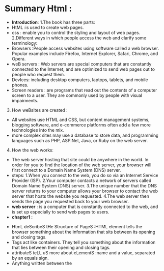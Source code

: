 
# Summary Html :
- **Introduction**:
1.The book has three parts:
-  HtML :is used to create web pages.
- css : enable you to control the styling and layout of web pages.
2.Different ways in which people access the web and clarify some terminology:
- Browsers :People access websites using software called a web browser. Popular examples include Firefox, Internet Explorer, Safari, Chrome, and Opera.
- weB servers : Web servers are special computers that are constantly connected to the Internet, and are optimized to send web pages out to people who request them.
- DevIces: including desktop computers, laptops, tablets, and mobile phones.
- Screen readers : are programs that read out the contents of a computer screen to a user. They are commonly used by people with visual impairments.
3. How weBsItes are created :
- All websites use HTML and CSS, but content management systems, blogging software, and e-commerce platforms often add a few more technologies into the mix.
-  more complex sites  may use a database to store data, and programming languages such as PHP, ASP.Net, Java, or Ruby on the web server.
4. How the web works:
- The web server hosting that site could be anywhere in the world. In order for you to find the location of the web server, your browser will first connect to a Domain Name System (DNS) server.
- steps:
1.When you connect to the web, you do so via an Internet Service Provider (ISP).
2.Your computer contacts a network of servers called Domain Name System (DNS) server.
3.The unique number that the DNS server returns to your computer allows your browser to contact the web server that hosts the website you requested.
4.The web server then sends the page you requested back to your web browser.
- **web server** : is a computer that is constantly connected to the web, and is set up especially to send web pages to users.
- **chapter1** :
* HtmL deScribeS tHe Structure of PageS :HTML element tells the browser something about the information that sits between its opening and closing tags.
* Tags act like containers. They tell you something about the information that lies between their opening and closing tags.
* attributeS teLL uS more about eLementS :name and a value, separated by an equals sign.
* Anything written between the <title> tags will appear in the title bar (or tabs) at the top of the browser window.
  - **chapter8** :
  -DOCTYPES tell browsers which version of HTML you are using .
- You can add comments to your code between  <!-- and --> markers  .
  - The  id and class attributes allow you to identify the particular elements . 
- The  <div> and <span> elements allow you to group block-level and inline elements together.
- <iframes>  cut windows into your web pages through which other pages can be displayed.
- The   <meta> tag allows you to supply all kinds of information about your web page.
- Escape characters are used to include special  characters in your pages .
  









